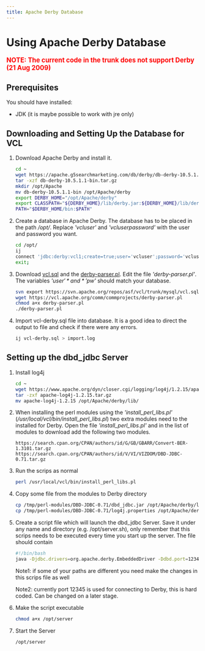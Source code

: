 ```yaml
---
title: Apache Derby Database
---
```


# Using Apache Derby Database

<big><font color="red">**NOTE: The current code in the trunk does not support Derby
(21 Aug 2009)**</font></big>

## Prerequisites

You should have installed:

* JDK (it is maybe possible to work with jre only)

## Downloading and Setting Up the Database for VCL

1. Download Apache Derby and install it.

    ```bash
    cd ~
    wget https://apache.g5searchmarketing.com/db/derby/db-derby-10.5.1.1/db-derby-10.5.1.1-bin.tar.gz
    tar -xzf db-derby-10.5.1.1-bin.tar.gz
    mkdir /opt/Apache
    mv db-derby-10.5.1.1-bin /opt/Apache/derby
    export DERBY_HOME="/opt/Apache/derby"
    export CLASSPATH="${DERBY_HOME}/lib/derby.jar:${DERBY_HOME}/lib/derbytools.jar:${CLASSPATH}"
    PATH="$DERBY_HOME/bin:$PATH"
    ```

1. Create a database in Apache Derby. The database has to be placed in the
path */opt/*.
  Replace *'vcluser'* and *'vcluserpassword'* with the user and password
you want.

    ```bash
    cd /opt/
    ij
    connect 'jdbc:derby:vcl1;create=true;user='vcluser';password='vcluserpassword';';
    exit;
    ```

1. Download [vcl.sql](https://svn.apache.org/repos/asf/vcl/trunk/mysql/vcl.sql)
and the
[derby-parser.pl](/comm/commprojects/derby-parser.pl).
 Edit the file *'derby-parser.pl'*. The variables 
*'$user'* and *'$pw'* should match your database.

    ```bash
    svn export https://svn.apache.org/repos/asf/vcl/trunk/mysql/vcl.sql
    wget https://vcl.apache.org/comm/commprojects/derby-parser.pl
    chmod a+x derby-parser.pl
    ./derby-parser.pl
    ```

1. Import vcl-derby.sql file into database. It is a good idea to direct the
output to file and check if there were any errors.

    ```bash
    ij vcl-derby.sql > import.log
    ```

## Setting up the dbd_jdbc Server
1. Install log4j

    ```bash
    cd ~
    wget https://www.apache.org/dyn/closer.cgi/logging/log4j/1.2.15/apache-log4j-1.2.15.tar.gz
    tar -zxf apache-log4j-1.2.15.tar.gz
    mv apache-log4j-1.2.15 /opt/Apache/derby/lib/
    ```

1. When installing the perl modules using the *'install_perl_libs.pl'*
(*/usr/local/vcl/bin/install_perl_libs.pl*) two extra modules need to the
installed for Derby. Open the file *'install_perl_libs.pl'* and in the list
of modules to download add the following two modules.

    ```text
    https://search.cpan.org/CPAN/authors/id/G/GB/GBARR/Convert-BER-1.3101.tar.gz
    https://search.cpan.org/CPAN/authors/id/V/VI/VIZDOM/DBD-JDBC-0.71.tar.gz
    ```

1. Run the scrips as normal

    ```bash
    perl /usr/local/vcl/bin/install_perl_libs.pl
    ```

1. Copy some file from the modules to Derby directory

    ```bash
    cp /tmp/perl-modules/DBD-JDBC-0.71/dbd_jdbc.jar /opt/Apache/derby/lib/
    cp /tmp/perl-modules/DBD-JDBC-0.71/log4j.properties /opt/Apache/derby/lib/apache-log4j-1.2.15
    ```

1. Create a script file which will launch the dbd_jdbc Server. Save it under
any name and directory (e.g. /opt/server.sh), only remember that this
scrips needs to be executed every time you start up the server. The file
should contain

    ```bash
    #!/bin/bash
    java -Djdbc.drivers=org.apache.derby.EmbeddedDriver -Ddbd.port=12345 -classpath /opt/Apache/derby/lib/derby.jar:/opt/Apache/derby/lib/dbd_jdbc.jar:/opt/Apache/derby/lib/apache-log4j-1.2.15/log4j-1.2.15.jar:/opt/Apache/derby/lib/apache-log4j-1.2.15/  com.vizdom.dbd.jdbc.Server &
    ```

    Note1: if some of your paths are different you need make the changes in
    this scrips file as well

    Note2: currently port 12345 is used for connecting to Derby, this is hard
    coded. Can be changed on a later stage.

1. Make the script executable

    ```bash
    chmod a+x /opt/server
    ```

1. Start the Server

    ```bash
    /opt/server
    ```

